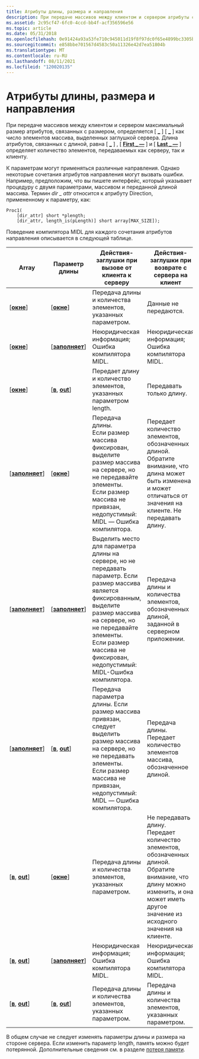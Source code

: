 ```yaml
---
title: Атрибуты длины, размера и направления
description: При передаче массивов между клиентом и сервером атрибуты с указанием размера \ Max \_ — \, а размер \_ — определяет количество элементов массива, выделенных заглушкой сервера.
ms.assetid: 2c95cf47-6fc0-4ccd-bb4f-acf356596e56
ms.topic: article
ms.date: 05/31/2018
ms.openlocfilehash: 0e91424a93a53fe710c945011d19f8f97dc0f65e4899bc3305be5725d5a08e7e
ms.sourcegitcommit: e858bbe701567d4583c50a11326e42d7ea51804b
ms.translationtype: MT
ms.contentlocale: ru-RU
ms.lasthandoff: 08/11/2021
ms.locfileid: "120020135"
---
```

# <a name="length-size-and-directional-attributes"></a>Атрибуты длины, размера и направления

При передаче массивов между клиентом и сервером максимальный размер атрибутов, связанных с размером, определяется \[ [**\_**](/windows/desktop/Midl/max-is) \] \[ [**\_**](/windows/desktop/Midl/size-is) \] как число элементов массива, выделенных заглушкой сервера. Длина атрибутов, связанных с длиной, равна \[ [**\_**](/windows/desktop/Midl/length-is) \] , \[ [**First \_ —**](/windows/desktop/Midl/first-is) \] и \[ [**Last \_ —**](/windows/desktop/Midl/last-is) \] определяет количество элементов, передаваемых как серверу, так и клиенту.

К параметрам могут применяться различные направления. Однако некоторые сочетания атрибутов направления могут вызвать ошибки. Например, предположим, что вы пишете интерфейс, который указывает процедуру с двумя параметрами, массивом и переданной длиной массива. Термин *dir \_ attr* относится к атрибуту Direction, примененному к параметру, как:

``` syntax
Proc1(
    [dir_attr] short *plength;
    [dir_attr, length_is(pLength)] short array[MAX_SIZE]);
```

Поведение компилятора MIDL для каждого сочетания атрибутов направления описывается в следующей таблице.



| Array                                          | Параметр длины                               | Действия-заглушки при вызове от клиента к серверу                                                                                                                                                                                                                          | Действия-заглушки при возврате с сервера на клиент                                                                                                                                                                         |
|------------------------------------------------|------------------------------------------------|-------------------------------------------------------------------------------------------------------------------------------------------------------------------------------------------------------------------------------------------------------------------------|----------------------------------------------------------------------------------------------------------------------------------------------------------------------------------------------------------------------|
| \[[**окне**](/windows/desktop/Midl/in)\]                          | \[[**окне**](/windows/desktop/Midl/in)\]                          | Передача длины и количества элементов, указанных параметром.                                                                                                                                                                                              | Данные не передаются.                                                                                                                                                                                                 |
| \[[**окне**](/windows/desktop/Midl/in)\]                          | \[[**заполняет**](/windows/desktop/Midl/out-idl)\]                    | Неюридическая информация; Ошибка компилятора MIDL.                                                                                                                                                                                                                                         | Неюридическая информация; Ошибка компилятора MIDL.                                                                                                                                                                                      |
| \[[**окне**](/windows/desktop/Midl/in)\]                          | \[[**в**](/windows/desktop/Midl/in), [ **out**](/windows/desktop/Midl/out-idl)\] | Передает длину и количество элементов, указанных параметром length.                                                                                                                                                                                       | Передавать только длину.                                                                                                                                                                                            |
| \[[**заполняет**](/windows/desktop/Midl/out-idl)\]                    | \[[**окне**](/windows/desktop/Midl/in)\]                          | Передача длины.<br/> Если размер массива фиксирован, выделите размер массива на сервере, но не передавайте элементы.<br/> Если размер массива не привязан, недопустимый: MIDL — Ошибка компилятора.<br/>                                                              | Передает количество элементов, обозначенных длиной.<br/> Обратите внимание, что длина может быть изменена и может отличаться от значения на клиенте. Не передавать длину.<br/>          |
| \[[**заполняет**](/windows/desktop/Midl/out-idl)\]                    | \[[**заполняет**](/windows/desktop/Midl/out-idl)\]                    | Выделить место для параметра длины на сервере, но не передавать параметр. Если размер массива является фиксированным, выделите размер массива на сервере, но не передавайте элементы.<br/> Если размер массива не фиксирован, недопустимый: MIDL-Ошибка компилятора.<br/> | Передача длины и количества элементов, обозначенных длиной, заданной в серверном приложении.                                                                                                             |
| \[[**заполняет**](/windows/desktop/Midl/out-idl)\]                    | \[[**в**](/windows/desktop/Midl/in), [ **out**](/windows/desktop/Midl/out-idl)\] | Передача параметра длины. Если размер массива привязан, следует выделить размер массива на сервере, но не передавать элементы.<br/> Если размер массива не привязан, недопустимый: MIDL — Ошибка компилятора.<br/>                                                           | Передача длины. Передает количество элементов массива, обозначенное длиной.<br/>                                                                                                                       |
| \[[**в**](/windows/desktop/Midl/in), [ **out**](/windows/desktop/Midl/out-idl)\] | \[[**окне**](/windows/desktop/Midl/in)\]                          | Передача длины и количества элементов, указанных параметром.                                                                                                                                                                                              | Не передавать длину. Передает количество элементов, обозначенных длиной.<br/> Обратите внимание, что длину можно изменить, и она может иметь другое значение из исходного значения на клиенте.<br/> |
| \[[**в**](/windows/desktop/Midl/in), [ **out**](/windows/desktop/Midl/out-idl)\] | \[[**заполняет**](/windows/desktop/Midl/out-idl)\]                    | Неюридическая информация; Ошибка компилятора MIDL.                                                                                                                                                                                                                                         | Неюридическая информация; Ошибка компилятора MIDL.                                                                                                                                                                                      |
| \[[**в**](/windows/desktop/Midl/in), [ **out**](/windows/desktop/Midl/out-idl)\] | \[[**в**](/windows/desktop/Midl/in), [ **out**](/windows/desktop/Midl/out-idl)\] | Передача длины и количества элементов, указанных параметром.                                                                                                                                                                                              | Передача длины и количества элементов, указанных параметром.                                                                                                                                           |



 

В общем случае не следует изменять параметры длины и размера на стороне сервера. Если изменить параметр length, память можно будет потерянной. Дополнительные сведения см. в разделе [потеря памяти](memory-orphaning.md).

 

